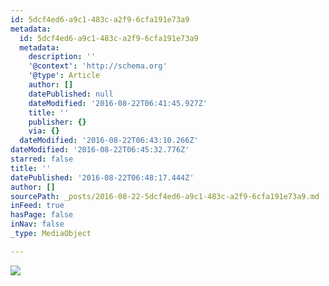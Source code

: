 ```yaml
---
id: 5dcf4ed6-a9c1-483c-a2f9-6cfa191e73a9
metadata:
  id: 5dcf4ed6-a9c1-483c-a2f9-6cfa191e73a9
  metadata:
    description: ''
    '@context': 'http://schema.org'
    '@type': Article
    author: []
    datePublished: null
    dateModified: '2016-08-22T06:41:45.927Z'
    title: ''
    publisher: {}
    via: {}
  dateModified: '2016-08-22T06:43:10.266Z'
dateModified: '2016-08-22T06:45:32.776Z'
starred: false
title: ''
datePublished: '2016-08-22T06:48:17.444Z'
author: []
sourcePath: _posts/2016-08-22-5dcf4ed6-a9c1-483c-a2f9-6cfa191e73a9.md
inFeed: true
hasPage: false
inNav: false
_type: MediaObject

---
```

![](https://the-grid-user-content.s3-us-west-2.amazonaws.com/7fef044d-0749-436a-9184-ae3f7862ad52.jpg)